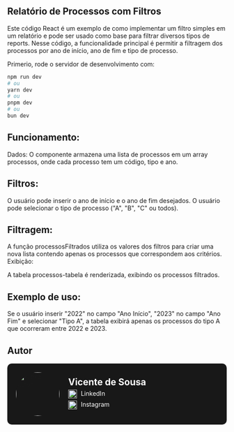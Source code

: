 ## Relatório de Processos com Filtros
Este código React é um exemplo de como implementar um filtro simples em um relatório e pode ser usado como base para filtrar diversos tipos de reports. Nesse código, a funcionalidade principal é permitir a filtragem dos processos por ano de início, ano de fim e tipo de processo.

Primerio, rode o servidor de desenvolvimento com:

```bash
npm run dev
# ou
yarn dev
# ou
pnpm dev
# ou
bun dev
```


## Funcionamento:
Dados: O componente armazena uma lista de processos em um array processos, onde cada processo tem um código, tipo e ano.

## Filtros:

O usuário pode inserir o ano de início e o ano de fim desejados.
O usuário pode selecionar o tipo de processo ("A", "B", "C" ou todos).

## Filtragem:

A função processosFiltrados utiliza os valores dos filtros para criar uma nova lista contendo apenas os processos que correspondem aos critérios.
Exibição:

A tabela processos-tabela é renderizada, exibindo os processos filtrados.


## Exemplo de uso:
Se o usuário inserir "2022" no campo "Ano Início", "2023" no campo "Ano Fim" e selecionar "Tipo A", a tabela exibirá apenas os processos do tipo A que ocorreram entre 2022 e 2023.

## Autor

<div style="background-color: #181818; display: flex; align-items: center; padding: 20px; border-radius: 10px;">
  <img src="https://avatars.githubusercontent.com/u/61233984?v=4" alt="Foto do Autor" width="100" style="border-radius: 50%; margin-right: 20px;" />
  <div style="color: white;">
    <h2 style="margin: 0; font-size: 1.5em;">Vicente de Sousa</h2>
    <p style="margin: 5px 0;">
      <img src="https://github.com/Vicente-ferrer/assetsRepository/blob/main/linkedin.png" alt="LinkedIn" width="20" style="vertical-align: middle; margin-right: 5px;" />
      <a href="https://www.linkedin.com/in/vicentedesousa" style="color: white; text-decoration: none;">LinkedIn</a>
    </p>
    <p style="margin: 5px 0;">
      <img src="https://github.com/Vicente-ferrer/assetsRepository/blob/main/instagram.png" alt="Instagram" width="20" style="vertical-align: middle; margin-right: 5px;" />
      <a href="https://www.instagram.com/vicentesousa__/" style="color: white; text-decoration: none;  margin-top: -10px;">Instagram</a>
    </p>
  </div>
</div>

